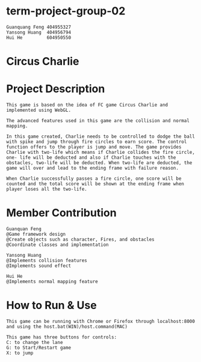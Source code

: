 # term-project-group-02
	Guanquang Feng 404955327
	Yansong Huang  404956794
	Hui He 		   604950550
# Circus Charlie

# Project Description

	This game is based on the idea of FC game Circus Charlie and implemented using WebGL.

	The advanced features used in this game are the collision and normal mapping.

	In this game created, Charlie needs to be controlled to dodge the ball with spike and jump through fire circles to earn score. The control function offers to the player is jump and move. The game provides Charlie with two-life which means if Charlie collides the fire circle, one- life will be deducted and also if Charlie touches with the obstacles, two-life will be deducted. When two-life are deducted, the game will over and lead to the ending frame with failure reason. 

	When Charlie successfully passes a fire circle, one score will be counted and the total score will be shown at the ending frame when player loses all the two-life.

# Member Contribution
	Guanquan Feng
	@Game framework design
	@Create objects such as character, Fires, and obstacles
	@Coordinate classes and implementation

	Yansong Huang
	@Implements collision features
	@Implements sound effect

	Hui He
	@Implements normal mapping feature


# How to Run & Use
	This game can be running with Chrome or Firefox through localhost:8000 and using the host.bat(WIN)/host.command(MAC)

	This game has three buttons for controls:
	C: to change the lane 
	G: to Start/Restart game
	X: to jump

